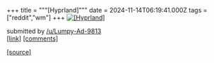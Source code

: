 +++
title = """[Hyprland]"""
date = 2024-11-14T06:19:41.000Z
tags = ["reddit","wm"]
+++
[![[Hyprland]](https://a.thumbs.redditmedia.com/v5TchtK9K8dL31v9_gzbJ37FQ2719JGGsUDHmwyjM88.jpg "[Hyprland]")](https://www.reddit.com/r/unixporn/comments/1gqylyk/hyprland/)

submitted by [/u/Lumpy-Ad-9813](https://www.reddit.com/user/Lumpy-Ad-9813)  
[\[link\]](https://www.reddit.com/gallery/1gqylyk) [\[comments\]](https://www.reddit.com/r/unixporn/comments/1gqylyk/hyprland/)

[[source]](https://www.reddit.com/r/unixporn/comments/1gqylyk/hyprland/)
